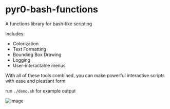 pyr0-bash-functions
===============

A functions library for bash-like scripting

Includes:

- Colorization
- Text Formatting
- Bounding Box Drawing
- Logging
- User-interactable menus

With all of these tools combined, you can make powerful interactive scripts with ease and pleasant form

run `./demo.sh` for example output

![image](https://user-images.githubusercontent.com/8482805/235781738-f31481a8-946d-4051-9210-3df28687a19c.png)
